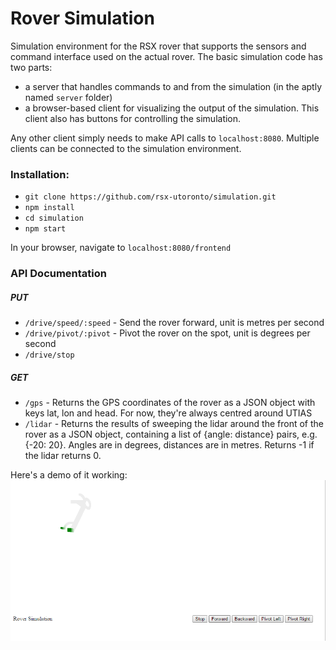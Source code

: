 # Rover Simulation
Simulation environment for the RSX rover that supports the sensors and command interface used on the actual rover.
The basic simulation code has two parts:
- a server that handles commands to and from the simulation (in the aptly named `server` folder)
- a browser-based client for visualizing the output of the simulation. This client also has buttons for controlling the simulation.

Any other client simply needs to make API calls to `localhost:8080`. Multiple clients can be connected to the simulation environment.


### Installation:
- `git clone https://github.com/rsx-utoronto/simulation.git`
- `npm install`
- `cd simulation`
- `npm start`

In your browser, navigate to `localhost:8080/frontend`


### API Documentation
##### PUT
- `/drive/speed/:speed` - Send the rover forward, unit is metres per second
- `/drive/pivot/:pivot` - Pivot the rover on the spot, unit is degrees per second
- `/drive/stop`

##### GET
- `/gps` - Returns the GPS coordinates of the rover as a JSON object with keys lat, lon and head. For now, they're always centred around UTIAS
- `/lidar` - Returns the results of sweeping the lidar around the front of the rover as a JSON object, containing a list of {angle: distance} pairs, e.g. {-20: 20}. Angles are in degrees, distances are in metres. Returns -1 if the lidar returns 0.


Here's a demo of it working:
![demo](demo/demo.png)


